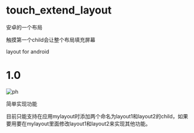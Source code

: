 # touch_extend_layout
安卓的一个布局

触摸第一个child会让整个布局填充屏幕

layout for android 

# 1.0 
![ph](http://img.blog.csdn.net/20150725000959102?watermark/2/text/aHR0cDovL2Jsb2cuY3Nkbi5uZXQv/font/5a6L5L2T/fontsize/400/fill/I0JBQkFCMA==/dissolve/70/gravity/Center)

简单实现功能

目前只能支持在应用mylayout时添加两个命名为layout1和layout2的child，如果要用要在mylayout里面修改layout1和layout2来实现其他功能。





